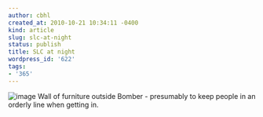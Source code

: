 ```yaml
---
author: cbhl
created_at: 2010-10-21 10:34:11 -0400
kind: article
slug: slc-at-night
status: publish
title: SLC at night
wordpress_id: '622'
tags:
- '365'
---
```


![image](//images.michael-chang.ca/blog/wp-content/uploads/2010/10/wpid-IMG_20101020_225620.jpg)
Wall of furniture outside Bomber - presumably to keep people in an
orderly line when getting in.
